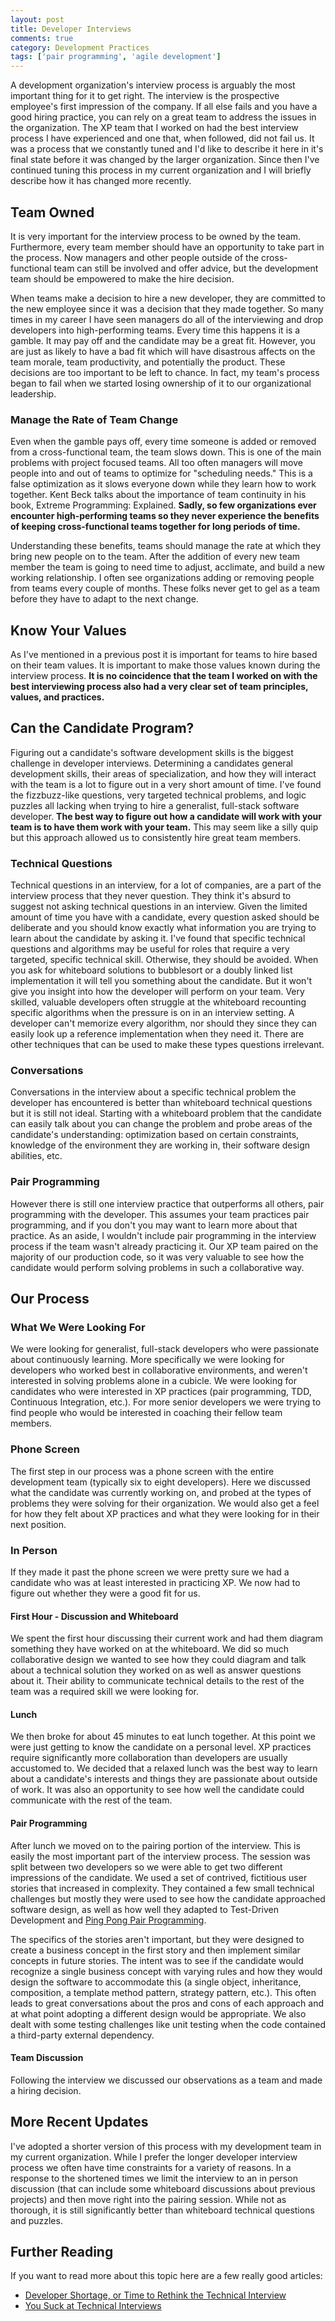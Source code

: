 ```yaml
---
layout: post
title: Developer Interviews
comments: true
category: Development Practices
tags: ['pair programming', 'agile development']
---
```

A development organization's interview process is arguably the most important thing for it to get right. The interview is the prospective employee's first impression of the company. If all else fails and you have a good hiring practice, you can rely on a great team to address the issues in the organization. The XP team that I worked on had the best interview process I have experienced and one that, when followed, did not fail us. It was a process that we constantly tuned and I'd like to describe it here in it's final state before it was changed by the larger organization. Since then I've continued tuning this process in my current organization and I will briefly describe how it has changed more recently.

## Team Owned

It is very important for the interview process to be owned by the team. Furthermore, every team member should have an opportunity to take part in the process. Now managers and other people outside of the cross-functional team can still be involved and offer advice, but the development team should be empowered to make the hire decision.   

When teams make a decision to hire a new developer, they are committed to the new employee since it was a decision that they made together. So many times in my career I have seen managers do all of the interviewing and drop developers into high-performing teams. Every time this happens it is a gamble. It may pay off and the candidate may be a great fit. However, you are just as likely to have a bad fit which will have disastrous affects on the team morale, team productivity, and potentially the product. These decisions are too important to be left to chance. In fact, my team's process began to fail when we started losing ownership of it to our organizational leadership.

### Manage the Rate of Team Change

Even when the gamble pays off, every time someone is added or removed from a cross-functional team, the team slows down. This is one of the main problems with project focused teams. All too often managers will move people into and out of teams to optimize for "scheduling needs." This is a false optimization as it slows everyone down while they learn how to work together. Kent Beck talks about the importance of team continuity in his book, Extreme Programming: Explained. __Sadly, so few organizations ever encounter high-performing teams so they never experience the benefits of keeping cross-functional teams together for long periods of time.__

Understanding these benefits, teams should manage the rate at which they bring new people on to the team. After the addition of every new team member the team is going to need time to adjust, acclimate, and build a new working relationship. I often see organizations adding or removing people from teams every couple of months. These folks never get to gel as a team before they have to adapt to the next change.   

## Know Your Values

As I've mentioned in a previous post it is important for teams to hire based on their team values. It is important to make those values known during the interview process. **It is no coincidence that the team I worked on with the best interviewing process also had a very clear set of team principles, values, and practices.**

## Can the Candidate Program?

Figuring out a candidate's software development skills is the biggest challenge in developer interviews. Determining a candidates general development skills, their areas of specialization, and how they will interact with the team is a lot to figure out in a very short amount of time. I've found the fizzbuzz-like questions, very targeted technical problems, and logic puzzles all lacking when trying to hire a generalist, full-stack software developer. **The best way to figure out how a candidate will work with your team is to have them work with your team.** This may seem like a silly quip but this approach allowed us to consistently hire great team members.

### Technical Questions

Technical questions in an interview, for a lot of companies, are a part of the interview process that they never question. They think it's absurd to suggest not asking technical questions in an interview. Given the limited amount of time you have with a candidate, every question asked should be deliberate and you should know exactly what information you are trying to learn about the candidate by asking it. I've found that specific technical questions and algorithms may be useful for roles that require a very targeted, specific technical skill. Otherwise, they should be avoided. When you ask for whiteboard solutions to bubblesort or a doubly linked list implementation it will tell you something about the candidate. But it won't give you insight into how the developer will perform on your team. Very skilled, valuable developers often struggle at the whiteboard recounting specific algorithms when the pressure is on in an interview setting. A developer can't memorize every algorithm, nor should they since they can easily look up a reference implementation when they need it. There are other techniques that can be used to make these types questions irrelevant.

### Conversations

Conversations in the interview about a specific technical problem the developer has encountered is better than whiteboard technical questions but it is still not ideal. Starting with a whiteboard problem that the candidate can easily talk about you can change the problem and probe areas of the candidate's understanding: optimization based on certain constraints, knowledge of the environment they are working in, their software design abilities, etc.

### Pair Programming

However there is still one interview practice that outperforms all others, pair programming with the developer. This assumes your team practices pair programming, and if you don't you may want to learn more about that practice. As an aside, I wouldn't include pair programming in the interview process if the team wasn't already practicing it. Our XP team paired on the majority of our production code, so it was very valuable to see how the candidate would perform solving problems in such a collaborative way.


## Our Process  

### What We Were Looking For

We were looking for generalist, full-stack developers who were passionate about continuously learning. More specifically we were looking for developers who worked best in collaborative environments, and weren't interested in solving problems alone in a cubicle. We were looking for candidates who were interested in XP practices (pair programming, TDD, Continuous Integration, etc.). For more senior developers we were trying to find people who would be interested in coaching their fellow team members.

### Phone Screen

The first step in our process was a phone screen with the entire development team (typically six to eight developers). Here we discussed what the candidate was currently working on, and probed at the types of problems they were solving for their organization. We would also get a feel for how they felt about XP practices and what they were looking for in their next position.

### In Person

If they made it past the phone screen we were pretty sure we had a candidate who was at least interested in practicing XP. We now had to figure out whether they were a good fit for us.

#### First Hour - Discussion and Whiteboard

We spent the first hour discussing their current work and had them diagram something they have worked on at the whiteboard. We did so much collaborative design we wanted to see how they could diagram and talk about a technical solution they worked on as well as answer questions about it. Their ability to communicate technical details to the rest of the team was a required skill we were looking for.

#### Lunch

We then broke for about 45 minutes to eat lunch together. At this point we were just getting to know the candidate on a personal level. XP practices require significantly more collaboration than developers are usually accustomed to. We decided that a relaxed lunch was the best way to learn about a candidate's interests and things they are passionate about outside of work. It was also an opportunity to see how well the candidate could communicate with the rest of the team.

#### Pair Programming

After lunch we moved on to the pairing portion of the interview. This is easily the most important part of the interview process. The session was split between two developers so we were able to get two different impressions of the candidate. We used a set of contrived, fictitious user stories that increased in complexity. They contained a few small technical challenges but mostly they were used to see how the candidate approached software design, as well as how well they adapted to Test-Driven Development and [Ping Pong Pair Programming](/2015-04-18-ping-pong-pair-programming.html).

The specifics of the stories aren't important, but they were designed to create a business concept in the first story and then implement similar concepts in future stories. The intent was to see if the candidate would recognize a single business concept with varying rules and how they would design the software to accommodate this (a single object, inheritance, composition, a template method pattern, strategy pattern, etc.). This often leads to great conversations about the pros and cons of each approach and at what point adopting a different design would be appropriate. We also dealt with some testing challenges like unit testing when the code contained a third-party external dependency.

#### Team Discussion

Following the interview we discussed our observations as a team and made a hiring decision.

## More Recent Updates

I've adopted a shorter version of this process with my development team in my current organization. While I prefer the longer developer interview process we often have time constraints for a variety of reasons. In a response to the shortened times we limit the interview to an in person discussion (that can include some whiteboard discussions about previous projects) and then move right into the pairing session. While not as thorough, it is still significantly better than whiteboard technical questions and puzzles.  

## Further Reading

If you want to read more about this topic here are a few really good articles:  
*  [Developer Shortage, or Time to Rethink the Technical Interview](http://techbeacon.com/developer-shortage-or-time-rethink-technical-interview)
* [You Suck at Technical Interviews](http://seldo.com/weblog/2014/08/26/you_suck_at_technical_interviews)
